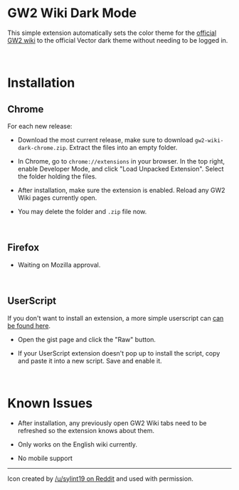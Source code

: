 # GW2 Wiki Dark Mode

This simple extension automatically sets the color theme for the [official GW2 wiki](https://wiki.guildwars2.com/wiki/Main_Page) to the official Vector dark theme without needing to be logged in. 

<br>

# Installation

## Chrome

For each new release:

* Download the most current release, make sure to download ```gw2-wiki-dark-chrome.zip```. Extract the files into an empty folder.

* In Chrome, go to ```chrome://extensions``` in your browser. In the top right, enable Developer Mode, and click "Load Unpacked Extension". Select the folder holding the files.

* After installation, make sure the extension is enabled. Reload any GW2 Wiki pages currently open.

* You may delete the folder and ```.zip``` file now. 

<br>

## Firefox

* Waiting on Mozilla approval.

<br>

## UserScript

If you don't want to install an extension, a more simple userscript can [can be found here](https://gist.github.com/ellielle/e9182e1822d089122db9c8f6981f4ba5).

* Open the gist page and click the "Raw" button. 

* If your UserScript extension doesn't pop up to install the script, copy and paste it into a new script. Save and enable it.

<br>

# Known Issues

* After installation, any previously open GW2 Wiki tabs need to be refreshed so the extension knows about them.

* Only works on the English wiki currently.

* No mobile support

---

Icon created by [/u/sylint19 on Reddit](https://www.reddit.com/r/Guildwars2/comments/cy7h5l/guild_wars_2_icebrood_saga_desktop_icons/) and used with permission.
